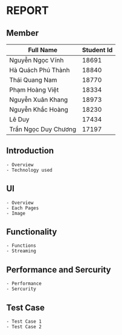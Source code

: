 # REPORT
## Member
| Full Name  | Student Id |
| ---------  | ---------- |
| Nguyễn Ngọc Vĩnh  | 18691 |
| Hà Quách Phú Thành | 18840 |
| Thái Quang Nam | 18770 |
| Phạm Hoàng Việt | 18334 |
| Nguyễn Xuân Khang | 18973 |
| Nguyễn Khắc Hoàng | 18230 |
| Lê Duy | 17434 |
| Trần Ngọc Duy Chương | 17197 |

## Introduction
    - Overview
    - Technology used

## UI
    - Overview
    - Each Pages
    - Image

## Functionality
    - Functions
    - Streaming

## Performance and Sercurity
    - Performance
    - Sercurity

## Test Case
    - Test Case 1
    - Test Case 2
  